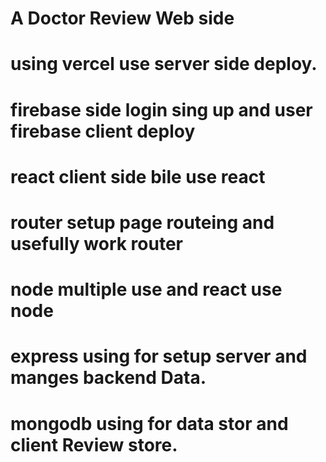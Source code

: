 # A Doctor Review Web side

# using vercel use server side deploy.
# firebase side login sing up and user firebase client deploy
# react client side bile use react
# router setup page routeing and usefully work router   
# node multiple  use and react use node
# express using for setup server and manges backend Data.
# mongodb using for data stor and client Review store.


